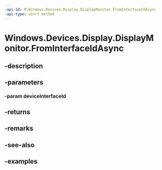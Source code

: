 ```yaml
---
-api-id: M:Windows.Devices.Display.DisplayMonitor.FromInterfaceIdAsync(System.String)
-api-type: winrt method
---
```


<!-- Method syntax.
public IAsyncOperation<DisplayMonitor> DisplayMonitor.FromInterfaceIdAsync(String deviceInterfaceId)
-->

# Windows.Devices.Display.DisplayMonitor.FromInterfaceIdAsync

## -description

## -parameters
### -param deviceInterfaceId

## -returns

## -remarks

## -see-also

## -examples


